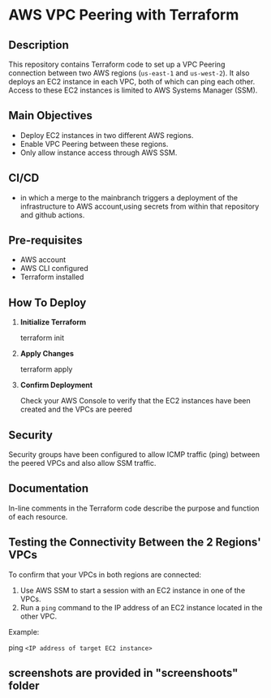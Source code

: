 # AWS VPC Peering with Terraform

## Description

This repository contains Terraform code to set up a VPC Peering connection between two AWS regions (`us-east-1` and `us-west-2`). It also deploys an EC2 instance in each VPC, both of which can ping each other. Access to these EC2 instances is limited to AWS Systems Manager (SSM).

## Main Objectives

* Deploy EC2 instances in two different AWS regions.
* Enable VPC Peering between these regions.
* Only allow instance access through AWS SSM.

## CI/CD

* in which a merge to the mainbranch triggers a deployment of the infrastructure to AWS account,using secrets from within that repository and github actions.

## Pre-requisites

* AWS account
* AWS CLI configured
* Terraform installed

## How To Deploy

1. **Initialize Terraform**

   terraform init
2. **Apply Changes**

   terraform apply
3. **Confirm Deployment**

   Check your AWS Console to verify that the EC2 instances have been created and the VPCs are peered

## Security

Security groups have been configured to allow ICMP traffic (ping) between the peered VPCs and also allow SSM traffic.

## Documentation

In-line comments in the Terraform code describe the purpose and function of each resource.

## Testing the Connectivity Between the 2 Regions' VPCs

To confirm that your VPCs in both regions are connected:

1. Use AWS SSM to start a session with an EC2 instance in one of the VPCs.
2. Run a `ping` command to the IP address of an EC2 instance located in the other VPC.

Example:

ping `<IP address of target EC2 instance>`

## screenshots are provided in "screenshoots" folder
